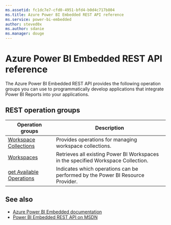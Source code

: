 ```yaml
---
ms.assetid: fc1dc7e7-cfd0-4951-bfd4-b0d4c717b804
ms.title: Azure Power BI Embedded REST API reference
ms.service: power-bi-embedded
author: steved0x
ms.author: sdanie
ms.manager: douge
---
```


# Azure Power BI Embedded REST API reference

The Azure Power BI Embedded REST API provides the following operation groups you can use to programmatically develop applications that integrate Power BI Reports into your applications.



## REST operation groups

| Operation groups                                                                  | Description                                                                       |
|-----------------------------------------------------------------------------------|-----------------------------------------------------------------------------------|
| [Workspace Collections](~/docs-ref-autogen/powerbiembedded/workspacecollections.json)      | Provides operations for managing workspace collections.                           |
| [Workspaces](~/docs-ref-autogen/powerbiembedded/workspaces.json)                           | Retrieves all existing Power BI Workspaces in the specified Workspace Collection. |
| [get Available Operations](~/docs-ref-autogen/powerbiembedded/getavailableoperations.json) | Indicates which operations can be performed by the Power BI Resource Provider.    |


## See also

- [Azure Power BI Embedded documentation](https://docs.microsoft.com/azure/power-bi-embedded/)
- [Power BI Embedded REST API on MSDN](https://msdn.microsoft.com/en-us/library/azure/mt712303.aspx)